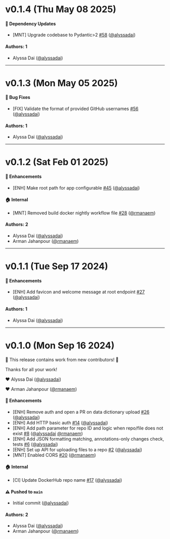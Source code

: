 # v0.1.4 (Thu May 08 2025)

#### 🔩 Dependency Updates

- [MNT] Upgrade codebase to Pydantic>2 [#58](https://github.com/neurobagel/tools/pull/58) ([@alyssadai](https://github.com/alyssadai))

#### Authors: 1

- Alyssa Dai ([@alyssadai](https://github.com/alyssadai))

---

# v0.1.3 (Mon May 05 2025)

#### 🐛 Bug Fixes

- [FIX] Validate the format of provided GitHub usernames [#56](https://github.com/neurobagel/tools/pull/56) ([@alyssadai](https://github.com/alyssadai))

#### Authors: 1

- Alyssa Dai ([@alyssadai](https://github.com/alyssadai))

---

# v0.1.2 (Sat Feb 01 2025)

#### 🚀 Enhancements

- [ENH] Make root path for app configurable [#45](https://github.com/neurobagel/tools/pull/45) ([@alyssadai](https://github.com/alyssadai))

#### 🏠 Internal

- [MNT] Removed build docker nightly workflow file [#28](https://github.com/neurobagel/tools/pull/28) ([@rmanaem](https://github.com/rmanaem))

#### Authors: 2

- Alyssa Dai ([@alyssadai](https://github.com/alyssadai))
- Arman Jahanpour ([@rmanaem](https://github.com/rmanaem))

---

# v0.1.1 (Tue Sep 17 2024)

#### 🚀 Enhancements

- [ENH] Add favicon and welcome message at root endpoint [#27](https://github.com/neurobagel/tools/pull/27) ([@alyssadai](https://github.com/alyssadai))

#### Authors: 1

- Alyssa Dai ([@alyssadai](https://github.com/alyssadai))

---

# v0.1.0 (Mon Sep 16 2024)

:tada: This release contains work from new contributors! :tada:

Thanks for all your work!

:heart: Alyssa Dai ([@alyssadai](https://github.com/alyssadai))

:heart: Arman Jahanpour ([@rmanaem](https://github.com/rmanaem))

#### 🚀 Enhancements

- [ENH] Remove auth and open a PR on data dictionary upload [#26](https://github.com/neurobagel/tools/pull/26) ([@alyssadai](https://github.com/alyssadai))
- [ENH] Add HTTP basic auth [#14](https://github.com/neurobagel/tools/pull/14) ([@alyssadai](https://github.com/alyssadai))
- [ENH] Add path parameter for repo ID and logic when repo/file does not exist [#8](https://github.com/neurobagel/tools/pull/8) ([@alyssadai](https://github.com/alyssadai) [@rmanaem](https://github.com/rmanaem))
- [ENH] Add JSON formatting matching, annotations-only changes check, tests [#6](https://github.com/neurobagel/tools/pull/6) ([@alyssadai](https://github.com/alyssadai))
- [ENH] Set up API for uploading files to a repo [#2](https://github.com/neurobagel/tools/pull/2) ([@alyssadai](https://github.com/alyssadai))
- [MNT] Enabled CORS [#20](https://github.com/neurobagel/tools/pull/20) ([@rmanaem](https://github.com/rmanaem))

#### 🏠 Internal

- [CI] Update DockerHub repo name [#17](https://github.com/neurobagel/tools/pull/17) ([@alyssadai](https://github.com/alyssadai))

#### ⚠️ Pushed to `main`

- Initial commit ([@alyssadai](https://github.com/alyssadai))

#### Authors: 2

- Alyssa Dai ([@alyssadai](https://github.com/alyssadai))
- Arman Jahanpour ([@rmanaem](https://github.com/rmanaem))
